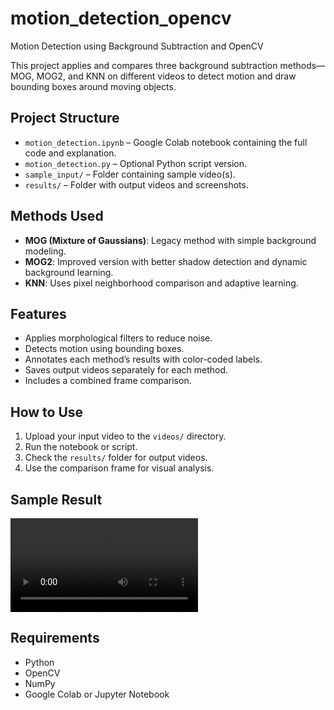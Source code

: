 # motion_detection_opencv
Motion Detection using Background Subtraction and OpenCV


This project applies and compares three background subtraction methods—MOG, MOG2, and KNN on different videos to detect motion and draw bounding boxes around moving objects.

##  Project Structure

- `motion_detection.ipynb` – Google Colab notebook containing the full code and explanation.
- `motion_detection.py` – Optional Python script version.
- `sample_input/` – Folder containing sample video(s).
- `results/` – Folder with output videos and screenshots.

## Methods Used

- **MOG (Mixture of Gaussians)**: Legacy method with simple background modeling.
- **MOG2**: Improved version with better shadow detection and dynamic background learning.
- **KNN**: Uses pixel neighborhood comparison and adaptive learning.

## Features

- Applies morphological filters to reduce noise.
- Detects motion using bounding boxes.
- Annotates each method’s results with color-coded labels.
- Saves output videos separately for each method.
- Includes a combined frame comparison.

## How to Use

1. Upload your input video to the `videos/` directory.
2. Run the notebook or script.
3. Check the `results/` folder for output videos.
4. Use the comparison frame for visual analysis.

## Sample Result

![sample result](results/motion_detection_output_1.mp4)

## Requirements

- Python
- OpenCV
- NumPy
- Google Colab or Jupyter Notebook
